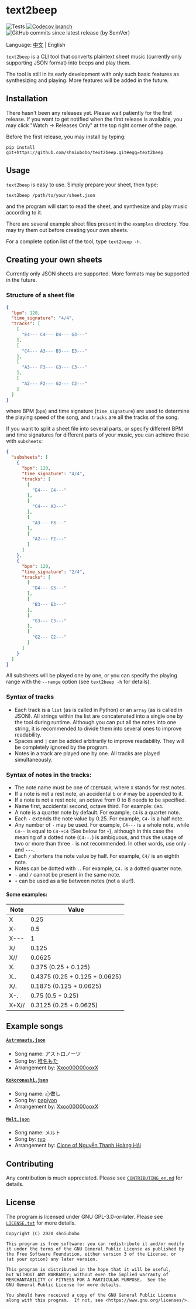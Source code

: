 # text2beep

![Tests](https://github.com/shniubobo/text2beep/workflows/Tests/badge.svg?branch=master&event=push) [![Codecov branch](https://img.shields.io/codecov/c/github/shniubobo/text2beep/master)](https://codecov.io/gh/shniubobo/text2beep) ![GitHub commits since latest release (by SemVer)](https://img.shields.io/github/commits-since/shniubobo/text2beep/latest/master?sort=semver)

Language: [中文](README.md) | English

`text2beep` is a CLI tool that converts plaintext sheet music (currently only supporting JSON format) into beeps and play them.

The tool is still in its early development with only such basic features as synthesizing and playing. More features will be added in the future.

## Installation

There hasn't been any releases yet. Please wait patiently for the first release. If you want to get notified when the first release is available, you may click "Watch -> Releases Only" at the top right corner of the page.

Before the first release, you may install by typing:

```
pip install git+https://github.com/shniubobo/text2beep.git#egg=text2beep
```

## Usage

`text2beep` is easy to use. Simply prepare your sheet, then type:

```
text2beep /path/to/your/sheet.json
```

and the program will start to read the sheet, and synthesize and play music according to it.

There are several example sheet files present in the `examples` directory. You may try them out before creating your own sheets.

For a complete option list of the tool, type `text2beep -h`.

## Creating your own sheets

Currently only JSON sheets are supported. More formats may be supported in the future.

### Structure of a sheet file

```json
{
  "bpm": 120,
  "time_signature": "4/4",
  "tracks": [
    [
      "E4--- C4--- D4--- G3---"
    ],
    [
      "C4--- A3--- B3--- E3---"
    ],
    [
      "A3--- F3--- G3--- C3---"
    ],
    [
      "A2--- F2--- G2--- C2---"
    ]
  ]
}
```

where BPM (`bpm`) and time signature (`time_signature`) are used to determine the playing speed of the song, and `tracks` are all the tracks of the song.

If you want to split a sheet file into several parts, or specify different BPM and time signatures for different parts of your music, you can achieve these with `subsheets`:

```json
{
  "subsheets": [
    {
      "bpm": 120,
      "time_signature": "4/4",
      "tracks": [
        [
          "E4--- C4---"
        ],
        [
          "C4--- A3---"
        ],
        [
          "A3--- F3---"
        ],
        [
          "A2--- F2---"
        ]
      ]
    },
    {
      "bpm": 120,
      "time_signature": "2/4",
      "tracks": [
        [
          "D4--- G3---"
        ],
        [
          "B3--- E3---"
        ],
        [
          "G3--- C3---"
        ],
        [
          "G2--- C2---"
        ]
      ]
    }
  ]
}
```

All subsheets will be played one by one, or you can specify the playing range with the `--range` option (see `text2beep -h` for details).

### Syntax of tracks

* Each track is a `list` (as is called in Python) or an `array` (as is called in JSON). All strings within the list are concatenated into a single one by the tool during runtime. Although you can put all the notes into one string, it is recommended to divide them into several ones to improve readability.
* Spaces and `|` can be added arbitrarily to improve readability. They will be completely ignored by the program.
* Notes in a track are played one by one. All tracks are played simultaneously.

### Syntax of notes in the tracks:

* The note name must be one of `CDEFGABX`, where `X` stands for rest notes.
* If a note is not a rest note, an accidental `b` or `#` may be appended to it.
* If a note is not a rest note, an octave from 0 to 8 needs to be specified.
* Name first, accidental second, octave third. For example: `C#4`.
* A note is a quarter note by default. For example, `C4` is a quarter note.
* Each `-` extends the note value by 0.25. For example, `C4-` is a half note.
* Any number of `-` may be used. For example, `C4---` is a whole note, while `C4--` is equal to `C4-+C4` (See below for `+`), although in this case the meaning of a dotted note (`C4--.`) is ambiguous, and thus the usage of two or more than three `-` is not recommended. In other words, use only `-` and `---`.
* Each `/` shortens the note value by half. For example, `C4/` is an eighth note.
* Notes can be dotted with `.`. For example, `C4.` is a dotted quarter note.
* `-` and `/` cannot be present in the same note.
* `+` can be used as a tie between notes (not a slur!).

#### Some examples:

| Note  | Value                          |
| ----- | ------------------------------ |
| X     | 0.25                           |
| X-    | 0.5                            |
| X---  | 1                              |
| X/    | 0.125                          |
| X//   | 0.0625                         |
| X.    | 0.375 (0.25 + 0.125)           |
| X..   | 0.4375 (0.25 + 0.125 + 0.0625) |
| X/.   | 0.1875 (0.125 + 0.0625)        |
| X-.   | 0.75 (0.5 + 0.25)              |
| X+X// | 0.3125 (0.25 + 0.0625)         |

## Example songs

#### [`Astronauts.json`](examples/Astronauts.json)

* Song name: アストロノーツ
* Song by: [椎名もた](https://www.nicovideo.jp/watch/nm14629738)
* Arrangement by: [Xxoo00O00ooxX](https://www.youtube.com/watch?v=P3Ug3SY2Ctc)

#### [`Kokoronashi.json`](examples/Kokoronashi.json)

* Song name: 心做し
* Song by: [papiyon](https://www.nicovideo.jp/watch/sm22608740)
* Arrangement by: [Xxoo00O00ooxX](https://www.youtube.com/watch?v=KGOTwzoJ-iA)

#### [`Melt.json`](examples/Melt.json)

* Song name: メルト
* Song by: [ryo](https://www.nicovideo.jp/watch/sm1715919)
* Arrangement by: [Clone of Nguyễn Thanh Hoàng Hải](https://musescore.com/user/3597581/scores/1046571)

## Contributing

Any contribution is much appreciated. Please see [`CONTRIBUTING_en.md`](docs/CONTRIBUTING_en.md) for details.

## License

The program is licensed under GNU GPL-3.0-or-later. Please see [`LICENSE.txt`](LICENSE.txt) for more details.

```
Copyright (C) 2020 shniubobo

This program is free software: you can redistribute it and/or modify
it under the terms of the GNU General Public License as published by
the Free Software Foundation, either version 3 of the License, or
(at your option) any later version.

This program is distributed in the hope that it will be useful,
but WITHOUT ANY WARRANTY; without even the implied warranty of
MERCHANTABILITY or FITNESS FOR A PARTICULAR PURPOSE.  See the
GNU General Public License for more details.

You should have received a copy of the GNU General Public License
along with this program.  If not, see <https://www.gnu.org/licenses/>.
```
